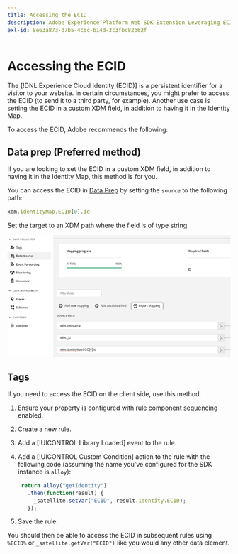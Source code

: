 ```yaml
---
title: Accessing the ECID
description: Adobe Experience Platform Web SDK Extension Leveraging ECID in tags
exl-id: 8e63a873-d7b5-4c6c-b14d-3c3fbc82b62f
---
```

# Accessing the ECID

The [!DNL Experience Cloud Identity (ECID)] is a persistent identifier for a visitor to your website. In certain circumstances, you might prefer to access the ECID (to send it to a third party, for example). Another use case is setting the ECID in a custom XDM field, in addition to having it in the Identity Map.

To access the ECID, Adobe recommends the following:


## Data prep (Preferred method)

If you are looking to set the ECID in a custom XDM field, in addition to having it in the Identity Map, this method is for you.

You can access the ECID in [Data Prep](../datastreams/data-prep.md) by setting the `source` to the following path:

```javascript
xdm.identityMap.ECID[0].id
```

Set the target to an XDM path where the field is of type string.

![](./assets/access-ecid-data-prep.png)



## Tags

If you need to access the ECID on the client side, use this method.

1. Ensure your property is configured with [rule component sequencing](../../tags/ui/managing-resources/rules.md#sequencing) enabled. 
1. Create a new rule.
1. Add a [!UICONTROL Library Loaded] event to the rule.
1. Add a [!UICONTROL Custom Condition] action to the rule with the following code (assuming the name you've configured for the SDK instance is `alloy`):

   ```javascript
    return alloy("getIdentity")
      .then(function(result) {
        _satellite.setVar("ECID", result.identity.ECID);
      });
   ```

1. Save the rule.

You should then be able to access the ECID in subsequent rules using `%ECID%` or `_satellite.getVar("ECID")` like you would any other data element.
